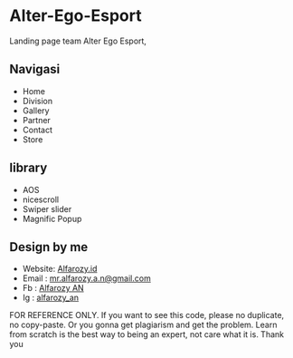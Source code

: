 # Alter-Ego-Esport

Landing page team Alter Ego Esport,

## Navigasi
- Home
- Division
- Gallery
- Partner
- Contact
- Store

## library
- AOS
- nicescroll
- Swiper slider
- Magnific Popup 

## Design by me
- Website: [Alfarozy.id](https://alfarozy.id)
- Email  : [mr.alfarozy.a.n@gmail.com](mailto:mr.alfarozy.a.n@gmail.com)
- Fb : [Alfarozy AN](https://www.facebook.com/Alfarozy.A.n/)
- Ig : [alfarozy_an](instagram.com/alfarozy_an/)

FOR REFERENCE ONLY. If you want to see this code, please no duplicate, no copy-paste. Or you gonna get plagiarism and get the problem. Learn from scratch is the best way to being an expert, not care what it is. Thank you

